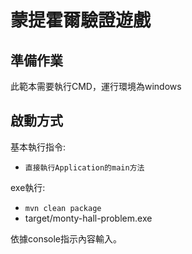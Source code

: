 # 蒙提霍爾驗證遊戲

## 準備作業
此範本需要執行CMD，運行環境為windows

## 啟動方式
基本執行指令:
- `直接執行Application的main方法`

exe執行:
- `mvn clean package`
- target/monty-hall-problem.exe

依據console指示內容輸入。